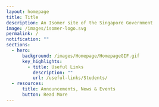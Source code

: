 ```yaml
---
layout: homepage
title: Title
description: An Isomer site of the Singapore Government
image: /images/isomer-logo.svg
permalink: /
notification: ""
sections:
  - hero:
      background: /images/Homepage/HomepageGIF.gif
      key_highlights:
        - title: Useful Links
          description: ""
          url: /useful-links/Students/
  - resources:
      title: Announcements, News & Events
      button: Read More
---
```

